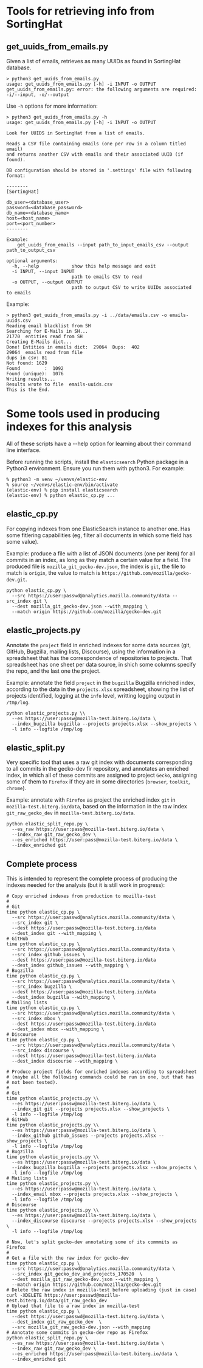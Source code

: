 # Tools for retrieving info from SortingHat

## get_uuids_from_emails.py

Given a list of emails, retrieves as many UUIDs as found in SortingHat database.

```
> python3 get_uuids_from_emails.py
usage: get_uuids_from_emails.py [-h] -i INPUT -o OUTPUT
get_uuids_from_emails.py: error: the following arguments are required: -i/--input, -o/--output
```
Use `-h` options for more information:

```
> python3 get_uuids_from_emails.py -h
usage: get_uuids_from_emails.py [-h] -i INPUT -o OUTPUT

Look for UUIDS in SortingHat from a list of emails.

Reads a CSV file containing emails (one per row in a column titled email)
and returns another CSV with emails and their associated UUID (if found).

DB configuration should be stored in '.settings' file with following format:

--------
[SortingHat]

db_user=<database_user>
password=<database_password>
db_name=<database_name>
host=<host_name>
port=<port_number>
--------

Example:
    get_uuids_from_emails --input path_to_input_emails_csv --output path_to_output_csv

optional arguments:
  -h, --help            show this help message and exit
  -i INPUT, --input INPUT
                        path to emails CSV to read
  -o OUTPUT, --output OUTPUT
                        path to output CSV to write UUIDs associated to emails
```

Example:
```
> python3 get_uuids_from_emails.py -i ../data/emails.csv -o emails-uuids.csv 
Reading email blacklist from SH
Searching for E-Mails in SH...
21770  entities read from SH
Creating E-Mails dict...
Done! Entities in emails dict:  29064  Dups:  402
29064  emails read from file
dups in csv: 81
Not found: 1629
Found         :  1092
Found (unique):  1076
Writing results...
Results wrote to file  emails-uuids.csv
This is the End.
```

# Some tools used in producing indexes for this analysis

All of these scripts have a --help option for learning about their command line interface.

Before running the scripts, install the `elasticsearch` Python package in a Python3 environment. Ensure you run them with python3. For example:

```
% python3 -m venv ~/venvs/elastic-env
% source ~/venvs/elastic-env/bin/activate
(elastic-env) % pip install elasticsearch
(elastic-env) % python elastic_cp.py ...
```

## elastic_cp.py

For copying indexes from one ElasticSearch instance to another one. Has some fitlering capabilities (eg, filter all documents in which some field has some value).

Example: produce a file with a list of JSON documents (one per item) for all commits in an index, as long as they match a certain value for a field. The produced file is `mozilla_git_gecko-dev.json`, the index is `git`, the file to match is `origin`, the value to match is `https://github.com/mozilla/gecko-dev.git`.

```
python elastic_cp.py \
  --src https://user:passwd@analytics.mozilla.community/data --src_index git \
  --dest mozilla_git_gecko-dev.json --with_mapping \
  --match origin https://github.com/mozilla/gecko-dev.git
```

## elastic_projects.py

Annotate the `project` field in enriched indexes for some data sources (git, GitHub, Bugzilla, mailing lists, Discourse), using the information in a spreadsheet that has the correspondence of repositories to projects. That spreadsheet has one sheet per data source, in shich some columns specify the repo, and the last one the project.

Example: annotate the field `project` in the `bugzilla` Bugzilla enriched index, according to the data in the `projects.xlsx` spreadsheet, showing the list of projects identified, logging at the `info` level, writting logging output in `/tmp/log`.

```
python elastic_projects.py \\
  --es https://user:passw@mozilla-test.biterg.io/data \
  --index_bugzilla bugzilla --projects projects.xlsx --show_projects \
  -l info --logfile /tmp/log
```

## elastic_split.py

Very specific tool that uses a raw git index with documents corresponding to all commits in the gecko-dev fir repository, and annotates an enriched index, in which all of these commits are assigned to project `Gecko`, assigning some of them to `Firefox` if they are in some directories (`browser`, `toolkit`, `chrome`).

Example: annotate with `Firefox` as project the enriched index `git` in `mozilla-test.biterg.io/data`, based on the information in the raw index `git_raw_gecko_dev` in `mozilla-test.biterg.io/data`.

```
python elastic_split_repo.py \
  --es_raw https://user:pass@mozilla-test.biterg.io/data \
  --index_raw git_raw_gecko_dev \
  --es_enriched https://user:pass@mozilla-test.biterg.io/data \
  --index_enriched git
```

## Complete process

This is intended to represent the complete process of producing the indexes needed for the analysis (but it is still work in progress):

```
# Copy enriched indexes from production to mozilla-test
#
# Git
time python elastic_cp.py \
  --src https://user:passwd@analytics.mozilla.community/data \
  --src_index git \
  --dest https://user:passw@mozilla-test.biterg.io/data
  --dest_index git --with_mapping \
# GitHub
time python elastic_cp.py \
  --src https://user:passwd@analytics.mozilla.community/data \
  --src_index github_issues \
  --dest https://user:passw@mozilla-test.biterg.io/data
  --dest_index github_issues --with_mapping \
# Bugzilla
time python elastic_cp.py \
  --src https://user:passwd@analytics.mozilla.community/data \
  --src_index bugzilla \
  --dest https://user:passw@mozilla-test.biterg.io/data
  --dest_index bugzilla --with_mapping \
# Mailing lists
time python elastic_cp.py \
  --src https://user:passwd@analytics.mozilla.community/data \
  --src_index mbox \
  --dest https://user:passw@mozilla-test.biterg.io/data
  --dest_index mbox --with_mapping \
# Discourse
time python elastic_cp.py \
  --src https://user:passwd@analytics.mozilla.community/data \
  --src_index discourse \
  --dest https://user:passw@mozilla-test.biterg.io/data
  --dest_index discourse --with_mapping \

# Produce project fields for enriched indexes according to spreadsheet
# (maybe all the following commands could be run in one, but that has
# not been tested).
#
# Git
time python elastic_projects.py \\
  --es https://user:passw@mozilla-test.biterg.io/data \
  --index_git git --projects projects.xlsx --show_projects \
  -l info --logfile /tmp/log
# GitHub
time python elastic_projects.py \\
  --es https://user:passw@mozilla-test.biterg.io/data \
  --index_github github_issues --projects projects.xlsx --show_projects \
  -l info --logfile /tmp/log
# Bugzilla
time python elastic_projects.py \\
  --es https://user:passw@mozilla-test.biterg.io/data \
  --index_bugzilla bugzilla --projects projects.xlsx --show_projects \
  -l info --logfile /tmp/log
# Mailing lists
time python elastic_projects.py \\
  --es https://user:passw@mozilla-test.biterg.io/data \
  --index_email mbox --projects projects.xlsx --show_projects \
  -l info --logfile /tmp/log
# Discourse
time python elastic_projects.py \\
  --es https://user:passw@mozilla-test.biterg.io/data \
  --index_discourse discourse --projects projects.xlsx --show_projects \
  -l info --logfile /tmp/log

# Now, let's split gecko-dev annotating some of its commmits as Firefox
#
# Get a file with the raw index for gecko-dev
time python elastic_cp.py \
  --src https://user:passwd@analytics.mozilla.community/data \
  --src_index git_gecko_dev_and_projects_170520  \
  --dest mozilla_git_raw_gecko-dev.json --with_mapping \
  --match origin https://github.com/mozilla/gecko-dev.git
# Delete the raw index in mozilla-test before uploading (just in case)
curl -XDELETE https://user:passwd@mozilla-test.biterg.io/data/git_raw_gecko_dev
# Upload that file to a raw index in mozilla-test
time python elastic_cp.py \
  --dest https://user:passwd@mozilla-test.biterg.io/data \
  --dest_index git_raw_gecko_dev  \
  --src mozilla_git_raw_gecko-dev.json --with_mapping
# Annotate some commits in gecko-dev repo as Firefox
python elastic_split_repo.py \
  --es_raw https://user:pass@mozilla-test.biterg.io/data \
  --index_raw git_raw_gecko_dev \
  --es_enriched https://user:pass@mozilla-test.biterg.io/data \
  --index_enriched git
```
